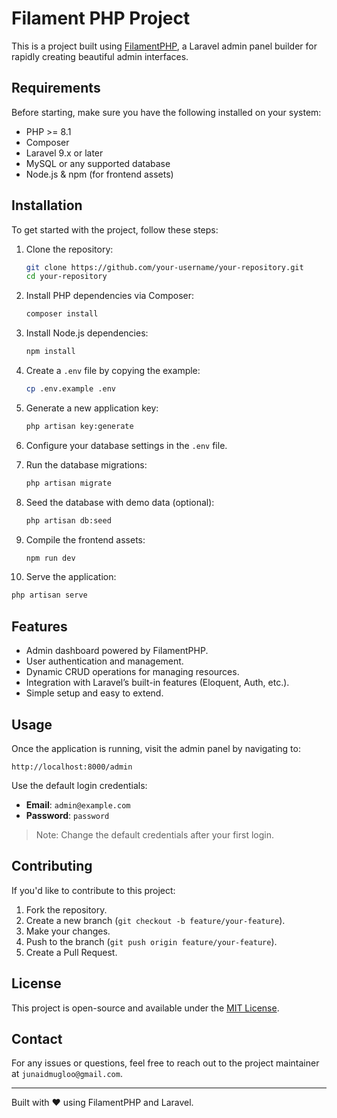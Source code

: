 # Filament PHP Project

This is a project built using [FilamentPHP](https://filamentphp.com/), a Laravel admin panel builder for rapidly creating beautiful admin interfaces.

## Requirements

Before starting, make sure you have the following installed on your system:

- PHP >= 8.1
- Composer
- Laravel 9.x or later
- MySQL or any supported database
- Node.js & npm (for frontend assets)

## Installation

To get started with the project, follow these steps:

1. Clone the repository:
   ```bash
   git clone https://github.com/your-username/your-repository.git
   cd your-repository
   ```

2. Install PHP dependencies via Composer:
   ```bash
   composer install
   ```

3. Install Node.js dependencies:
   ```bash
   npm install
   ```

4. Create a `.env` file by copying the example:
   ```bash
   cp .env.example .env
   ```

5. Generate a new application key:
   ```bash
   php artisan key:generate
   ```

6. Configure your database settings in the `.env` file.

7. Run the database migrations:
   ```bash
   php artisan migrate
   ```

8. Seed the database with demo data (optional):
   ```bash
   php artisan db:seed
   ```

9. Compile the frontend assets:
   ```bash
   npm run dev
   ```

10. Serve the application:
   ```bash
   php artisan serve
   ```

## Features

- Admin dashboard powered by FilamentPHP.
- User authentication and management.
- Dynamic CRUD operations for managing resources.
- Integration with Laravel’s built-in features (Eloquent, Auth, etc.).
- Simple setup and easy to extend.

## Usage

Once the application is running, visit the admin panel by navigating to:

```
http://localhost:8000/admin
```

Use the default login credentials:

- **Email**: `admin@example.com`
- **Password**: `password`

> Note: Change the default credentials after your first login.

## Contributing

If you'd like to contribute to this project:

1. Fork the repository.
2. Create a new branch (`git checkout -b feature/your-feature`).
3. Make your changes.
4. Push to the branch (`git push origin feature/your-feature`).
5. Create a Pull Request.

## License

This project is open-source and available under the [MIT License](LICENSE).

## Contact

For any issues or questions, feel free to reach out to the project maintainer at `junaidmugloo@gmail.com`.

---

Built with ❤️ using FilamentPHP and Laravel.
```

